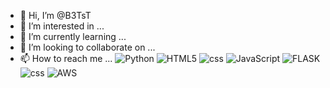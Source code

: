 - 👋 Hi, I’m @B3TsT
- 👀 I’m interested in ...
- 🌱 I’m currently learning ...
- 💞️ I’m looking to collaborate on ...
- 📫 How to reach me ...
<img alt="Python" src ="https://img.shields.io/badge/Python-3776AB.svg?&style=for-the-badge&logo=Python&logoColor=white"> <img alt="HTML5" src ="https://img.shields.io/badge/HTML5-d35936.svg?&style=for-the-badge&logo=html5&logoColor=white"> <img alt="css" src ="https://img.shields.io/badge/mysql-50799d.svg?&style=for-the-badge&logo=aws&logoColor=white"> <img alt="JavaScript" src ="https://img.shields.io/badge/JavaScript-f3df51.svg?&style=for-the-badge&logo=Javascript&logoColor=white"> <img alt="FLASK" src ="https://img.shields.io/badge/Flask-000000.svg?&style=for-the-badge&logo=Flask&logoColor=white"> <img alt="css" src ="https://img.shields.io/badge/css-3372b1.svg?&style=for-the-badge&logo=aws&logoColor=white"> <img alt="AWS" src ="https://img.shields.io/badge/Python-27303b.svg?&style=for-the-badge&logo=aws&logoColor=white">
<!---
B3TsT/B3TsT is a ✨ special ✨ repository because its `README.md` (this file) appears on your GitHub profile.
You can click the Preview link to take a look at your changes.
--->
